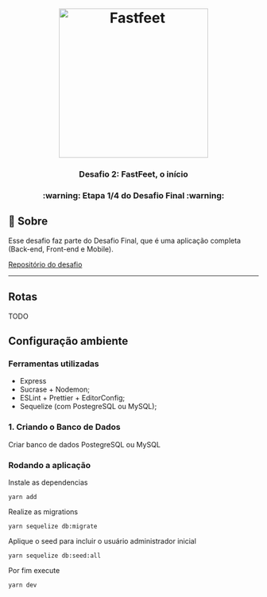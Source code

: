 <h1 align="center">
  <img alt="Fastfeet" title="Fastfeet" src="https://github.com/Rocketseat/bootcamp-gostack-desafio-02/blob/master/.github/logo.png" width="300px" />
</h1>

<h3 align="center">
  Desafio 2: FastFeet, o início
</h3>

<h3 align="center">
  :warning: Etapa 1/4 do Desafio Final :warning:
</h3>

## :rocket: Sobre

<p>Esse desafio faz parte do Desafio Final, que é uma aplicação completa (Back-end, Front-end e Mobile).</p>

[Repositório do desafio](https://github.com/Rocketseat/bootcamp-gostack-desafio-02/blob/master/README.md#desafio-02-iniciando-aplica%C3%A7%C3%A3o)

---

## Rotas

TODO

## **Configuração ambiente**

### **Ferramentas utilizadas**

- Express
- Sucrase + Nodemon;
- ESLint + Prettier + EditorConfig;
- Sequelize (com PostegreSQL ou MySQL);

### **1. Criando o Banco de Dados**

<p>Criar banco de dados PostegreSQL ou MySQL</p>

### Rodando a aplicação

Instale as dependencias 

    yarn add

Realize as migrations

    yarn sequelize db:migrate

Aplique o seed para incluir o usuário administrador inicial

    yarn sequelize db:seed:all

Por fim execute 

    yarn dev
